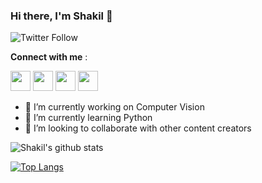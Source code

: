 ### Hi there, I'm Shakil 👋

![Twitter Follow](https://img.shields.io/twitter/follow/Shakiluzzaman00?style=social)

**Connect with me** :

<img height="32" width="32" src="https://cdn.jsdelivr.net/npm/simple-icons@v3/icons/facebook.svg" /> <img height="32" width="32" src="https://cdn.jsdelivr.net/npm/simple-icons@v3/icons/twitter.svg" />
 <img height="32" width="32" src="https://cdn.jsdelivr.net/npm/simple-icons@v3/icons/linkedin.svg" /> 
 <img height="32" width="32" src="https://cdn.jsdelivr.net/npm/simple-icons@v3/icons/instagram.svg" />


- 🔭 I’m currently working on Computer Vision
- 🌱 I’m currently learning Python
- 👯 I’m looking to collaborate with other content creators


![Shakil's github stats](https://github-readme-stats.vercel.app/api?username=Shakil-1501&show_icons=true&theme=radical)


[![Top Langs](https://github-readme-stats.vercel.app/api/top-langs/?username=Shakil-1501&hide=javascript,html)](https://github.com/Shakil-1501/github-readme-stats)














<!--
**Shakil-1501/Shakil-1501** is a ✨ _special_ ✨ repository because its `README.md` (this file) appears on your GitHub profile.

Here are some ideas to get you started:

- 🔭 I’m currently working on Computer Vision
- 🌱 I’m currently learning Python
- 👯 I’m looking to collaborate with other content creators

- 💬 Ask me about ...
- 📫 How to reach me: ...


-->
